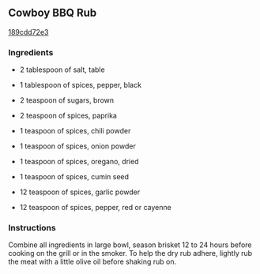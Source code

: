 ## Cowboy BBQ Rub

[189cdd72e3](http://www.food.com/recipe/cowboy-bbq-rub-396773)

### Ingredients

 - 2 tablespoon of salt, table

 - 1 tablespoon of spices, pepper, black

 - 2 teaspoon of sugars, brown

 - 2 teaspoon of spices, paprika

 - 1 teaspoon of spices, chili powder

 - 1 teaspoon of spices, onion powder

 - 1 teaspoon of spices, oregano, dried

 - 1 teaspoon of spices, cumin seed

 - 12 teaspoon of spices, garlic powder

 - 12 teaspoon of spices, pepper, red or cayenne

### Instructions

Combine all ingredients in large bowl, season brisket 12 to 24 hours before cooking on the grill or in the smoker. To help the dry rub adhere, lightly rub the meat with a little olive oil before shaking rub on.